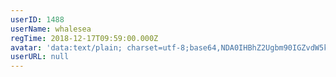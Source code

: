 ```yaml
---
userID: 1488
userName: whalesea
regTime: 2018-12-17T09:59:00.000Z
avatar: 'data:text/plain; charset=utf-8;base64,NDA0IHBhZ2Ugbm90IGZvdW5kCg=='
userURL: null
---
```



